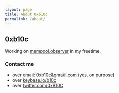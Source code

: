 ```yaml
---
layout: page
title: About 0xb10c
permalink: /about/
---
```


## 0xb10c

Working on [mempool.observer](https://mempool.observer) in my freetime.

### Contact me
- over email: [0xb10c&gma/il.com](mailto:0xb10c&gma/il.com) (yes. on purpose)
- over [keybase.io/b10c](https://keybase.io/b10c)
- over [twitter.com/0xB10C](https://twitter.com/0xB10C)

